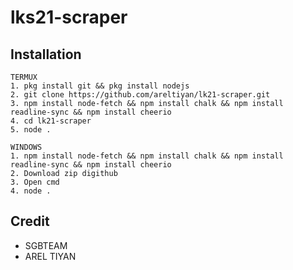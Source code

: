 # lks21-scraper

## Installation
```
TERMUX
1. pkg install git && pkg install nodejs
2. git clone https://github.com/areltiyan/lk21-scraper.git
3. npm install node-fetch && npm install chalk && npm install readline-sync && npm install cheerio
4. cd lk21-scraper
5. node .

WINDOWS
1. npm install node-fetch && npm install chalk && npm install readline-sync && npm install cheerio
2. Download zip digithub
3. Open cmd
4. node .
```

## Credit
- SGBTEAM
- AREL TIYAN 
